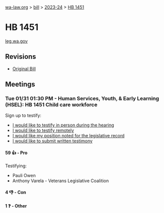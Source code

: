 [wa-law.org](/) > [bill](/bill/) > [2023-24](/bill/2023-24/) > [HB 1451](/bill/2023-24/hb/1451/)

# HB 1451
[leg.wa.gov](https://app.leg.wa.gov/billsummary?BillNumber=1451&Year=2023&Initiative=false)

## Revisions
* [Original Bill](1/)

## Meetings
### Tue 01/31 01:30 PM - Human Services, Youth, & Early Learning (HSEL): HB 1451 Child care workforce
Sign up to testify:
* [I would like to testify in person during the hearing](https://app.leg.wa.gov/csi/Testifier/Add?chamber=House&mId=30602&aId=150246&caId=20969&tId=1)
* [I would like to testify remotely](https://app.leg.wa.gov/csi/Testifier/Add?chamber=House&mId=30602&aId=150246&caId=20969&tId=2)
* [I would like my position noted for the legislative record](https://app.leg.wa.gov/csi/Testifier/Add?chamber=House&mId=30602&aId=150246&caId=20969&tId=3)
* [I would like to submit written testimony](https://app.leg.wa.gov/csi/Testifier/Add?chamber=House&mId=30602&aId=150246&caId=20969&tId=4)

#### 59 👍 - Pro
Testifying:
* Pauli Owen
* Anthony Varela - Veterans Legislative Coalition

#### 4 👎 - Con

#### 1 ❓ - Other
